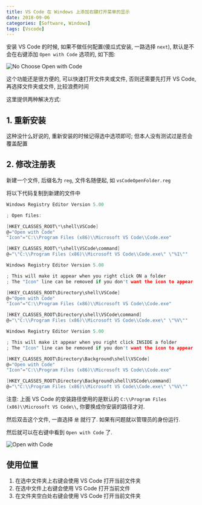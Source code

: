 ```yaml
---
title: VS Code 在 Windows 上添加右键打开菜单的显示
date: 2018-09-06
categories: [Software, Windows]
tags: [Vscode]
---
```


安装 VS Code 的时候, 如果不做任何配置(傻瓜式安装, 一路选择 `next`), 默认是不会在右键添加 `Open with Code` 选项的, 如下图:

![No Choose Open with Code](/img/vscode/015.png)

这个功能还是很方便的, 可以快速打开文件夹或文件, 否则还需要先打开 VS Code, 再选择文件夹或文件, 比较浪费时间

这里提供两种解决方式:

## 1. 重新安装

这种没什么好说的, 重新安装的时候记得选中选项即可; 但本人没有测试过是否会覆盖配置

## 2. 修改注册表

新建一个文件, 后缀名为 `reg`, 文件名随便起, 如 `vsCodeOpenFolder.reg`

将以下代码复制到新建的文件中

```c
Windows Registry Editor Version 5.00

; Open files:

[HKEY_CLASSES_ROOT\*\shell\VSCode]
@="Open with Code"
"Icon"="C:\\Program Files (x86)\\Microsoft VS Code\\Code.exe"

[HKEY_CLASSES_ROOT\*\shell\VSCode\command]
@="\"C:\\Program Files (x86)\\Microsoft VS Code\\Code.exe\" \"%1\""

Windows Registry Editor Version 5.00

; This will make it appear when you right click ON a folder
; The "Icon" line can be removed if you don't want the icon to appear

[HKEY_CLASSES_ROOT\Directory\shell\VSCode]
@="Open with Code"
"Icon"="C:\\Program Files (x86)\\Microsoft VS Code\\Code.exe"

[HKEY_CLASSES_ROOT\Directory\shell\VSCode\command]
@="\"C:\\Program Files (x86)\\Microsoft VS Code\\Code.exe\" \"%V\""

Windows Registry Editor Version 5.00

; This will make it appear when you right click INSIDE a folder
; The "Icon" line can be removed if you don't want the icon to appear

[HKEY_CLASSES_ROOT\Directory\Background\shell\VSCode]
@="Open with Code"
"Icon"="C:\\Program Files (x86)\\Microsoft VS Code\\Code.exe"

[HKEY_CLASSES_ROOT\Directory\Background\shell\VSCode\command]
@="\"C:\\Program Files (x86)\\Microsoft VS Code\\Code.exe\" \"%V\""
```

注意: 上面 VS Code 的安装路径使用的是默认的  `C:\\Program Files (x86)\\Microsoft VS Code\\`, 你要换成你安装的路径才对.

然后双击这个文件, 一直选择 `是` 就行了. 如果有问题就以管理员的身份运行.

然后就可以在右键中看到 `Open with Code` 了.

![Open with Code](/img/vscode/016.png)

## 使用位置

1. 在选中文件夹上右键会使用 VS Code 打开当前文件夹
2. 在选中文件上右键会使用 VS Code 打开当前文件
3. 在文件夹空白处右键会使用 VS Code 打开当前文件夹
